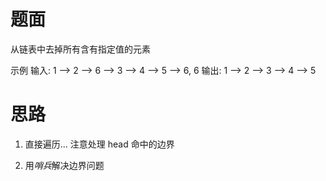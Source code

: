 # 题面
从链表中去掉所有含有指定值的元素

示例
输入: 1 --> 2 --> 6 --> 3 --> 4 --> 5 --> 6, 6
输出: 1 --> 2 --> 3 --> 4 --> 5





# 思路
1. 直接遍历... 注意处理 head 命中的边界

2. 用*哨兵*解决边界问题
